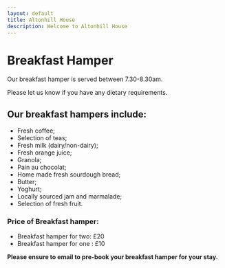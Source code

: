 ```yaml
---
layout: default
title: Altonhill House 
description: Welcome to Altonhill House
---
```



# Breakfast Hamper

Our breakfast hamper is served between 7.30-8.30am.

Please let us know if you have any dietary requirements.

## Our breakfast hampers include:

* Fresh coffee;
* Selection of teas;
* Fresh milk (dairy/non-dairy);
* Fresh orange juice;
* Granola;
* Pain au chocolat;
* Home made fresh sourdough bread;
* Butter;
* Yoghurt;
* Locally sourced jam and marmalade;
* Selection of fresh fruit.

### Price of Breakfast hamper:

*   Breakfast hamper for two: £20
*   Breakfast hamper for one : £10


**Please ensure to email to pre-book your breakfast hamper for your stay.**

